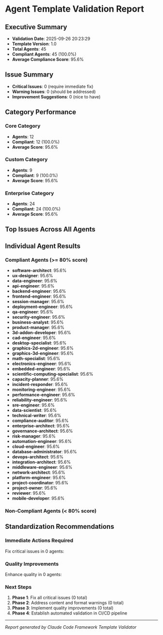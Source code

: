 # Agent Template Validation Report

## Executive Summary
- **Validation Date**: 2025-09-26 20:23:29
- **Template Version**: 1.0
- **Total Agents**: 45
- **Compliant Agents**: 45 (100.0%)
- **Average Compliance Score**: 95.6%

## Issue Summary
- **Critical Issues**: 0 (require immediate fix)
- **Warning Issues**: 0 (should be addressed)
- **Improvement Suggestions**: 0 (nice to have)

## Category Performance

### Core Category
- **Agents**: 12
- **Compliant**: 12 (100.0%)
- **Average Score**: 95.6%

### Custom Category
- **Agents**: 9
- **Compliant**: 9 (100.0%)
- **Average Score**: 95.6%

### Enterprise Category
- **Agents**: 24
- **Compliant**: 24 (100.0%)
- **Average Score**: 95.6%

## Top Issues Across All Agents

## Individual Agent Results

### Compliant Agents (>= 80% score)
- **software-architect**: 95.6%
- **ux-designer**: 95.6%
- **data-engineer**: 95.6%
- **api-engineer**: 95.6%
- **backend-engineer**: 95.6%
- **frontend-engineer**: 95.6%
- **session-manager**: 95.6%
- **deployment-engineer**: 95.6%
- **qa-engineer**: 95.6%
- **security-engineer**: 95.6%
- **business-analyst**: 95.6%
- **product-manager**: 95.6%
- **3d-addon-developer**: 95.6%
- **cad-engineer**: 95.6%
- **desktop-specialist**: 95.6%
- **graphics-2d-engineer**: 95.6%
- **graphics-3d-engineer**: 95.6%
- **math-specialist**: 95.6%
- **electronics-engineer**: 95.6%
- **embedded-engineer**: 95.6%
- **scientific-computing-specialist**: 95.6%
- **capacity-planner**: 95.6%
- **incident-responder**: 95.6%
- **monitoring-engineer**: 95.6%
- **performance-engineer**: 95.6%
- **reliability-engineer**: 95.6%
- **sre-engineer**: 95.6%
- **data-scientist**: 95.6%
- **technical-writer**: 95.6%
- **compliance-auditor**: 95.6%
- **enterprise-architect**: 95.6%
- **governance-architect**: 95.6%
- **risk-manager**: 95.6%
- **automation-engineer**: 95.6%
- **cloud-engineer**: 95.6%
- **database-administrator**: 95.6%
- **devops-architect**: 95.6%
- **integration-architect**: 95.6%
- **middleware-engineer**: 95.6%
- **network-architect**: 95.6%
- **platform-engineer**: 95.6%
- **project-coordinator**: 95.6%
- **project-owner**: 95.6%
- **reviewer**: 95.6%
- **mobile-developer**: 95.6%

### Non-Compliant Agents (< 80% score)

## Standardization Recommendations

### Immediate Actions Required
Fix critical issues in 0 agents:

### Quality Improvements
Enhance quality in 0 agents:

### Next Steps
1. **Phase 1**: Fix all critical issues (0 total)
2. **Phase 2**: Address content and format warnings (0 total)
3. **Phase 3**: Implement quality improvements (0 total)
4. **Phase 4**: Establish automated validation in CI/CD pipeline

---
*Report generated by Claude Code Framework Template Validator*
